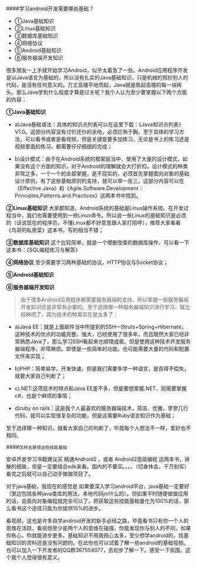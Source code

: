 ####学习android开发需要哪些基础？

- ①Java基础知识
- ②Linux基础知识
- ③数据库基础知识
- ④网络协议
- ⑤Android基础知识
- ⑥服务器端开发知识

很多朋友一上手就开始学习Android，似乎太着急了一些。Android应用程序开发是以Java语言为基础的，所以没有扎实的Java基础知识，只是机械的照抄别人的代码，是没有任何意义的。万丈高楼平地而起，Java就是筑起高楼的每一块砖头。那么Java学到什么程度才算是过关呢？我个人认为至少要掌握以下两个方面的内容：

**①Java基础知识**
- a)Java基础语法：具体的知识点列表可以在这里下载：《Java知识点列表》V1.0。这部分内容没有讨价还价的余地，必须烂熟于胸。至于具体的学习方法，可以看书或者是看视频，但是关键是要多加练习，无论是书上的练习还是视频里面的练习，都需要仔仔细细的完成；

- b)设计模式：由于在Android系统的框架层当中，使用了大量的设计模式，如果没有这个方面的知识，对于Android的理解就会大打折扣。设计模式的种类非常之多，一个一个的全部掌握，是不现实的，必须首先掌握面向对象的基础设计原则，有了这些基础原则的支持，就可以举一反三。这部分内容可以在《Effective Java》和《Agile.Software.Development：Principles,Patterns.and.Practices》这两本书中找到。

**②Linux基础知识**
大家都知道，Android系统的基础是Linux操作系统。在开发过程当中，我们也需要使用到一些Linux命令。所以说一些Linux的基础知识是必须的（话说现在的程序员，不懂Linux都不好意思跟人家打招呼），推荐大家看看《鸟哥的私房菜》这本书，写的相当不错；

**③数据库基础知识**
这个比较简单，就是一个增删改查的数据库操作，可以看一下这本书：《SQL编程练习与解答》

**④网络协议**
至少需要学习两种基础的协议，HTTP协议与Socket协议；

**⑤Android基础知识**

**⑥服务器端开发知识**

>由于很多Android应用程序都需要服务器端的支持，所以掌握一些服务器端开发知识还是非常有必要的。至于选择哪一种服务器端知识进行学习，就比较麻烦了，因为技术的种类实在是太多了：

- a)Java EE：就是上面邮件当中所提到的SSH—Struts+Spring+Hibernate。这种技术的优点的功能完整、强大，已经使用了很多年，而且既然大家已经非常熟悉Java了，那么学习SSH看起来也顺理成章。但是使用这种技术开发服务器端程序，非常麻烦。即使是一些简单的功能，也可能需要大量的代码和配置文件来实现；

- b)PHP：简单易学，开发快速。但是我们需要多学一种语言，是否得不偿失，就要大家自己判断了；

- c).NET:这项技术的特点和Java EE差不多，但是要想掌握.NET，则需要掌握c#，也是个麻烦的事情；

- d)ruby on rails：这是我个人最喜欢的服务器端技术，简洁，优雅，寥寥几行代码，就可以实现很复杂的功能，但是这需要Ruby语言知识作为基础；

至于选择哪一种知识，就看大家自己的判断了，毕竟每个人想法不一样，爱好也不相同。

####`怎样去获得这些技能基础`

安卓开发学习书籍建议买 精通Android2 ，或者 Android2高级编程 这两本书，讲解的细致，但是一定要结合sdk来看。国内的不要买。。。。（切身体会，千万别买）看完之后就可以自己动手做做项目了。

对于java基础，我现在的感觉是 如果要深入学习android平台，java基础一定要好（里边包括各种java类库的用法，本地代码jni什么的）。但如果平时随便做做应用的话，会面向对象编程就完全可以了。把获取这些技能基础量化为100%的话，那么看书这个途径只能为你提供15%的进步。

看视频，这也是许多自学android开发的新手必经之路，毕竟看书只有你一个人的思维在活跃，看视频至少是两个人的思维在碰撞，你能发现你与别人的不同，如果你有心，你就能进步更多。基础知识不用我担心太多，至少想学android的，找基础知识的资料还是没有问题的。在此你也可以试着了解一些android的基础视频。也可以加入一下开发者的QQ群367554077，去初步了解一下。感受一下氛围。这个我个人觉得很有意义。